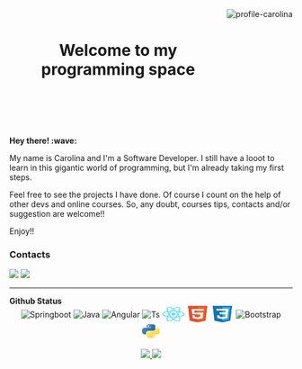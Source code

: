 <div align="center">
  <img src="https://images2.imgbox.com/c4/93/1UbWkzVg_o.png" alt="profile-carolina" height="150" align="right"> 
  <br/>
  <h1> Welcome to my programming space </h1>
</div>

<br/>
<br/>
<br/>
<br/>

<div>
  <p><b>Hey there! :wave:</b></p>
  <p>My name is Carolina and I'm a Software Developer. I still have a looot to learn in this gigantic world of programming, but I'm already taking my first steps.
  <p>Feel free to see the projects I have done. Of course I count on the help of other devs and online courses. So, any doubt, courses tips, contacts and/or suggestion are welcome!!</p>
  <p>Enjoy!!</p>
</div>
<div> 
    <h3>Contacts</h3>
    <a href = "mailto:carolinasplacencio@gmail.com"><img src="https://img.shields.io/badge/Gmail-D14836?style=for-the-badge&logo=gmail&logoColor=white" target="_blank"></a>
    <a href = "https://www.linkedin.com/in/carolina-placencio-177a76b0/" target="_blank"><img src="https://img.shields.io/badge/-LinkedIn-%230077B5?style=for-the-badge&logo=linkedin&logoColor=white" target="_blank"></a> 
</div>

<hr/>
<b>Github Status</b>
<div style="display: inline_block" align="center">
  <img align="center" alt="Springboot" height="30"  width="40" src="https://cdn.jsdelivr.net/gh/devicons/devicon/icons/spring/spring-original.svg" />
  <img align="center" alt="Java" height="30" width="40" src="https://cdn.jsdelivr.net/gh/devicons/devicon/icons/java/java-original.svg" />
  <img align="center" alt="Angular" height="30" width="40" src="https://cdn.jsdelivr.net/gh/devicons/devicon/icons/angularjs/angularjs-original.svg" />
  <img align="center" alt="Ts" height="30" width="40" src="https://cdn.jsdelivr.net/gh/devicons/devicon/icons/typescript/typescript-original.svg" />
  <img align="center" alt="React" height="30" width="40" src="https://raw.githubusercontent.com/devicons/devicon/master/icons/react/react-original.svg"/>
  <img align="center" alt="HTML" height="30" width="40" src="https://raw.githubusercontent.com/devicons/devicon/master/icons/html5/html5-original.svg"/>
  <img align="center" alt="CSS" height="30" width="40" src="https://raw.githubusercontent.com/devicons/devicon/master/icons/css3/css3-original.svg"/>
  <img align="center" alt="Bootstrap" height="30" width="40" src="https://cdn.jsdelivr.net/gh/devicons/devicon/icons/bootstrap/bootstrap-original.svg" />
  <img align="center" alt="Python" height="30" width="40" src="https://raw.githubusercontent.com/devicons/devicon/master/icons/python/python-original.svg"/>
</div>
<br/>
<div align="center">    
  <a href="https://github.com/carolinaplacencio">
    <img height="130em" src="https://github-readme-stats.vercel.app/api?username=carolinaplacencio&show_icons=true&theme=radical&include_all_commits=true&count_private=true"/>
    <img height="130em" src="https://github-readme-stats.vercel.app/api/top-langs/?username=carolinaplacencio&layout=compact&langs_count=7&theme=radical"/>
  </a>
</div>

  

